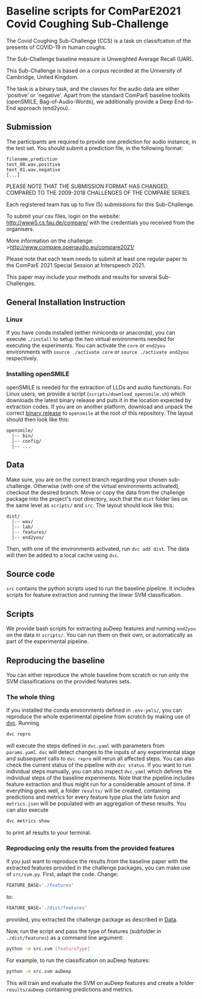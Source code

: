 # Baseline scripts for ComParE2021 Covid Coughing Sub-Challenge 


The Covid Coughing Sub-Challenge (CCS) is a task on classifcation of the presents of COVID-19 in human coughs.

The Sub-Challenge baseline measure is Unweighted Average Recall (UAR). 

This Sub-Challenge is based on a corpus recorded at the University of Cambridge, United Kingdom.

The task is a binary task, and the classes for the audio data are either 'positive' or 'negative'. Apart from the standard ComParE baseline toolkits (openSMILE, Bag-of-Audio-Words), we additionally provide a Deep End-to-End approach (end2you).

## Submission 
The participants are required to provide one prediction for audio instance, in the test set. 
You should submit a prediction file, in the following format:

```
filename,prediction
test_00.wav,positive
test_01.wav,negative
[...]
```

PLEASE NOTE THAT THE SUBMISSION FORMAT HAS CHANGED, COMPARED TO THE 2009-2018 CHALLENGES OF THE COMPARE SERIES.

Each registered team has up to five (5) submissions for this Sub-Challenge.

To submit your csv files, login on the website: http://www5.cs.fau.de/compare/
with the credentials you received from the organisers.

More information on the challenge: >http://www.compare.openaudio.eu/compare2021/

Please note that each team needs to submit at least one regular paper to the ComParE 2021 Special Session at
Interspeech 2021.

This paper may include your methods and results for several Sub-Challenges.




## General Installation Instruction 
### Linux
If you have conda installed (either miniconda or anaconda), you can execute `./install` to setup the two virtual environments needed for executing the experiments. You can activate the `core` or `end2you` environments with `source ./activate core` or `source ./activate end2you` respectively. 

### Installing openSMILE
openSMILE is needed for the extraction of LLDs and audio functionals. For Linux users, we provide a script (`scripts/download_opensmile.sh`) which downloads the latest binary release and puts it in the location expected by extraction codes. If you are on another platform, download and unpack the correct [binary release](https://github.com/audeering/opensmile/releases/tag/v3.0.0) to `opensmile` at the root of this repository. The layout should then look like this:
```
opensmile/
  |-- bin/
  |-- config/
  |-- ...
```
## Data
Make sure, you are on the correct branch regarding your chosen sub-challenge. Otherwise (with one of the virtual environments activated), checkout the desired branch. Move or copy the data from the challenge package into the project's root directory, such that the `dist` folder lies on the same level as `scripts/` and `src`. The layout should look like this:
```
dist/
  |-- wav/
  |-- lab/
  |-- features/
  |-- end2you/
```
Then, with one of the environments activated, run `dvc add dist`. The data will then be added to a local cache using `dvc`.

## Source code
`src` contains the python scripts used to run the baseline pipeline. It includes scripts for feature extraction and running the linear SVM classification.

## Scripts
We provide bash scripts for extracting auDeep features and running `end2you` on the data in `scripts/`. You can run them on their own, or automatically as part of the experimental pipeline.

## Reproducing the baseline
You can either reproduce the whole baseline from scratch or run only the SVM classifications on the provided features sets.
### The whole thing
If you installed the conda environments defined in `.env-ymls/`, you can reproduce the whole experimental pipeline from scratch by making use of [dvc](https://dvc.org/). Running 
```bash
dvc repro
```
will execute the steps defined in `dvc.yaml` with parameters from `params.yaml`. `dvc` will detect changes to the inputs of any experimental stage and subsequent calls to `dvc repro` will rerun all affected steps. You can also check the current status of the pipeline with `dvc status`. If you want to run individual steps manually, you can also inspect `dvc.yaml` which defines the individual steps of the baseline experiments. Note that the pipeline includes feature extraction and thus might run for a considerable amount of time. If everything goes well, a folder `results/` will be created, containing predictions and metrics for every feature type plus the late fusion and `metrics.json` will be populated with an aggregation of these results. You can also execute
```bash
dvc metrics show
```
to print all results to your terminal.

### Reproducing only the results from the provided features
If you just want to reproduce the results from the baseline paper with the extracted features provided in the challenge packages, you can make use of `src/svm.py`. First, adapt the code. Change:
```python
FEATURE_BASE='./features'
```
to:
```python
FEATURE_BASE='./dist/features'
```
provided, you extracted the challenge package as described in [Data](#data).

Now, run the script and pass the type of features (subfolder in `./dist/features`) as a command line argument:
```bash
python -m src.svm [featureType]
```
For example, to run the classification on auDeep features:
```bash
python -m src.svm auDeep
```
This will train and evaluate the SVM on auDeep features and create a folder `results/auDeep` containing predictions and metrics.
